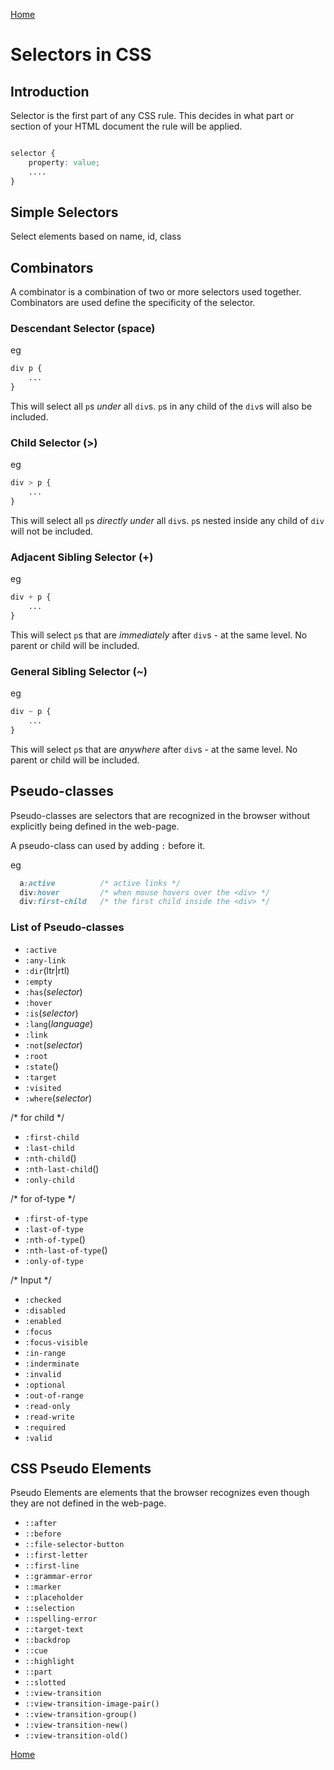 [Home](./readme.md) 

# Selectors in CSS

## Introduction

Selector is the first part of any CSS rule. This decides in what part or section of your HTML document the rule will be applied.

```css

selector {
    property: value;
    ....
}

```

## Simple Selectors

Select elements based on name, id, class

## Combinators

A combinator is a combination of two or more selectors used together. Combinators are used define the specificity of the selector.

### Descendant Selector (space)

eg
```css
div p {
    ...
}
```
This will select all `p`s *under* all `div`s. `p`s in any child of the `div`s will also be included.

### Child Selector (>)

eg
```css
div > p {
    ...
}
```
This will select all `p`s *directly under* all `div`s. `p`s nested inside any child of `div` will not be included.

### Adjacent Sibling Selector (+)

eg
```css
div + p {
    ...
}
```
This will select `p`s that are *immediately* after `div`s - at the same level. No parent or child will be included.

### General Sibling Selector (~)

eg
```css
div ~ p {
    ...
}
```
This will select `p`s that are *anywhere* after `div`s - at the same level. No parent or child will be included.

## Pseudo-classes

Pseudo-classes are selectors that are recognized in the browser without explicitly being defined in the web-page.

A pseudo-class can used by adding `:` before it.

eg
```css
  a:active          /* active links */
  div:hover         /* when mouse hovers over the <div> */
  div:first-child   /* the first child inside the <div> */
```

### List of Pseudo-classes

* `:active`
* `:any-link`
* `:dir`(ltr|rtl) 
* `:empty`
* `:has`(*selector*)
* `:hover`
* `:is`(*selector*)
* `:lang`(*language*)
* `:link`
* `:not`(*selector*)
* `:root`
* `:state`()
* `:target`
* `:visited`
* `:where`(*selector*)

/* for child */

* `:first-child`
* `:last-child`
* `:nth-child`()
* `:nth-last-child`()
* `:only-child`

/* for of-type */

* `:first-of-type`
* `:last-of-type`
* `:nth-of-type`()
* `:nth-last-of-type`()
* `:only-of-type`

/* Input */

* `:checked`
* `:disabled`
* `:enabled`
* `:focus`
* `:focus-visible`
* `:in-range`
* `:inderminate`
* `:invalid`
* `:optional`
* `:out-of-range`
* `:read-only`
* `:read-write`
* `:required`
* `:valid`

## CSS Pseudo Elements

Pseudo Elements are elements that the browser recognizes even though they are not defined in the web-page.

* `::after`
* `::before`
* `::file-selector-button`
* `::first-letter`
* `::first-line`
* `::grammar-error`
* `::marker`
* `::placeholder`
* `::selection`
* `::spelling-error`
* `::target-text`
* `::backdrop`
* `::cue`
* `::highlight`
* `::part`
* `::slotted`
* `::view-transition`
* `::view-transition-image-pair()`
* `::view-transition-group()`
* `::view-transition-new()`
* `::view-transition-old()`



[Home](./readme.md)
